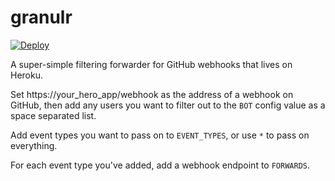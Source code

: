 # granulr

[![Deploy](https://www.herokucdn.com/deploy/button.svg)](https://heroku.com/deploy)

A super-simple filtering forwarder for GitHub webhooks that lives on Heroku.

Set https://your_hero_app/webhook as the address of a webhook on GitHub, then add any users you want to filter out to the `BOT` config value as a space separated list.

Add event types you want to pass on to `EVENT_TYPES`, or use `*` to pass on everything.

For each event type you've added, add a webhook endpoint to `FORWARDS`.